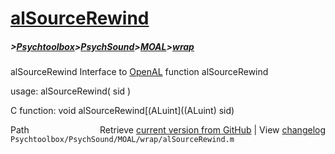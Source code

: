 # [alSourceRewind](alSourceRewind)
##### >[Psychtoolbox](Psychtoolbox)>[PsychSound](PsychSound)>[MOAL](MOAL)>[wrap](wrap)

alSourceRewind  Interface to [OpenAL](OpenAL) function alSourceRewind  
  
usage:  alSourceRewind( sid )  
  
C function:  void alSourceRewind[(ALuint]((ALuint) sid)  




<div class="code_header" style="text-align:right;">
  <span style="float:left;">Path&nbsp;&nbsp;</span> <span class="counter">Retrieve <a href=
  "https://raw.github.com/Psychtoolbox-3/Psychtoolbox-3/beta/Psychtoolbox/PsychSound/MOAL/wrap/alSourceRewind.m">current version from GitHub</a> | View <a href=
  "https://github.com/Psychtoolbox-3/Psychtoolbox-3/commits/beta/Psychtoolbox/PsychSound/MOAL/wrap/alSourceRewind.m">changelog</a></span>
</div>
<div class="code">
  <code>Psychtoolbox/PsychSound/MOAL/wrap/alSourceRewind.m</code>
</div>

